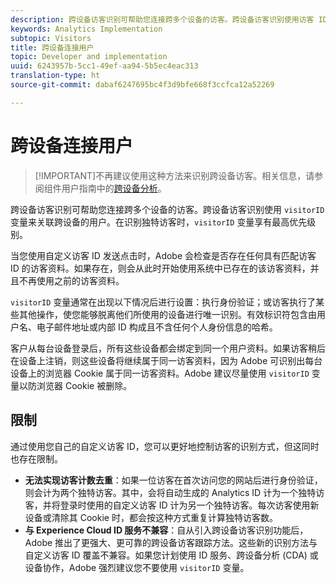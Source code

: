 ```yaml
---
description: 跨设备访客识别可帮助您连接跨多个设备的访客。跨设备访客识别使用访客 ID 变量 s.visitorID 来关联跨设备的用户。
keywords: Analytics Implementation
subtopic: Visitors
title: 跨设备连接用户
topic: Developer and implementation
uuid: 6243957b-5cc1-49ef-aa94-5b5ec4eac313
translation-type: ht
source-git-commit: dabaf6247695bc4f3d9bfe668f3ccfca12a52269

---
```



# 跨设备连接用户

>[!IMPORTANT]不再建议使用这种方法来识别跨设备访客。相关信息，请参阅组件用户指南中的[跨设备分析](/help/components/cda/cda-home.md)。

跨设备访客识别可帮助您连接跨多个设备的访客。跨设备访客识别使用 `visitorID` 变量来关联跨设备的用户。在识别独特访客时，`visitorID` 变量享有最高优先级别。

当您使用自定义访客 ID 发送点击时，Adobe 会检查是否存在任何具有匹配访客 ID 的访客资料。如果存在，则会从此时开始使用系统中已存在的该访客资料，并且不再使用之前的访客资料。

`visitorID` 变量通常在出现以下情况后进行设置：执行身份验证；或访客执行了某些其他操作，使您能够脱离他们所使用的设备进行唯一识别。有效标识符包含由用户名、电子邮件地址或内部 ID 构成且不含任何个人身份信息的哈希。

客户从每台设备登录后，所有这些设备都会绑定到同一个用户资料。如果访客稍后在设备上注销，则这些设备将继续属于同一访客资料，因为 Adobe 可识别出每台设备上的浏览器 Cookie 属于同一访客资料。Adobe 建议尽量使用 `visitorID` 变量以防浏览器 Cookie 被删除。

## 限制

通过使用您自己的自定义访客 ID，您可以更好地控制访客的识别方式，但这同时也存在限制。

* **无法实现访客计数去重**：如果一位访客在首次访问您的网站后进行身份验证，则会计为两个独特访客。其中，会将自动生成的 Analytics ID 计为一个独特访客，并将登录时使用的自定义访客 ID 计为另一个独特访客。每次访客使用新设备或清除其 Cookie 时，都会按这种方式重复计算独特访客数。
* **与 Experience Cloud ID 服务不兼容**：自从引入跨设备访客识别功能后，Adobe 推出了更强大、更可靠的跨设备访客跟踪方法。这些新的识别方法与自定义访客 ID 覆盖不兼容。如果您计划使用 ID 服务、跨设备分析 (CDA) 或设备协作，Adobe 强烈建议您不要使用 `visitorID` 变量。
